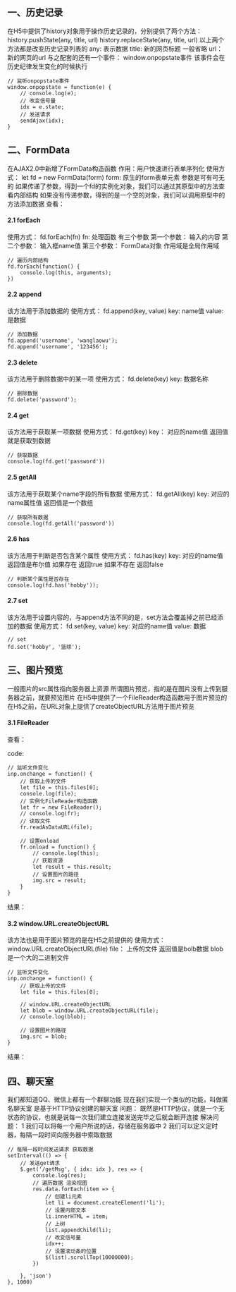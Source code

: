 ## 一、历史记录
在H5中提供了history对象用于操作历史记录的，分别提供了两个方法：
    history.pushState(any, title, url)
    history.replaceState(any, title, url)
        以上两个方法都是改变历史记录列表的
            any:		表示数据
            title:		新的网页标题 一般省略
            url：	新的网页的url
与之配套的还有一个事件：
    window.onpopstate事件
        该事件会在历史纪律发生变化的时候执行

```
// 监听onpopstate事件
window.onpopstate = function(e) {
	// console.log(e);
	// 改变信号量
	idx = e.state;
	// 发送请求
	sendAjax(idx);
}
```

## 二、FormData
在AJAX2.0中新增了FormData构造函数
作用：用户快速进行表单序列化
使用方式：
    let fd = new FormData(form)
        form:  原生的form表单元素
        参数是可有可无的
    如果传递了参数，得到一个fd的实例化对象，我们可以通过其原型中的方法查看内部结构
如果没有传递参数，得到的是一个空的对象，我们可以调用原型中的方法添加数据
查看：
<!-- TODO -->

#### 2.1 forEach
使用方式：
    fd.forEach(fn)
        fn: 处理函数
            有三个参数
                第一个参数： 	输入的内容
                第二个参数：	输入框name值
                第三个参数：	FormData对象
                作用域是全局作用域

```
// 遍历内部结构
fd.forEach(function() {
	console.log(this, arguments);
})
```

#### 2.2 append
该方法用于添加数据的
使用方式：
    fd.append(key, value)
        key: 		name值
        value:	是数据
```        
// 添加数据
fd.append('username', 'wanglaowu');
fd.append('username', '123456');
```

#### 2.3 delete
该方法用于删除数据中的某一项
使用方式：
    fd.delete(key)
        key: 数据名称

```
// 删除数据
fd.delete('password');
```

#### 2.4 get
该方法用于获取某一项数据
使用方式：
    fd.get(key)
        key： 对应的name值
        返回值就是获取到数据

```
// 获取数据
console.log(fd.get('password'))
```

#### 2.5 getAll
该方法用于获取某个name字段的所有数据
使用方式：
    fd.getAll(key)
        key:  对应的name属性值
        返回值是一个数组

```
// 获取所有数据
console.log(fd.getAll('password'))
```

#### 2.6 has
该方法用于判断是否包含某个属性
使用方式：
    fd.has(key)
        key: 对应的name值
        返回值是布尔值
            如果存在 	返回true
            如果不存在 	返回false

```
// 判断某个属性是否存在
console.log(fd.has('hobby'));
```

#### 2.7 set
该方法用于设置内容的，与append方法不同的是，set方法会覆盖掉之前已经添加的数据
使用方式：
    fd.set(key, value)
        key:		对应的name值
        value:  	数据

```
// set
fd.set('hobby', '篮球');
```

## 三、图片预览
一般图片的src属性指向服务器上资源
所谓图片预览，指的是在图片没有上传到服务器之前，就要预览图片
在H5中提供了一个FileReader构造函数用于图片预览的
在H5之前，在URL对象上提供了createObjectURL方法用于图片预览
#### 3.1 FileReader
查看：
<!-- TODO  -->

code:
```
// 监听文件变化
inp.onchange = function() {
	// 获取上传的文件
	let file = this.files[0];
	console.log(file);
	// 实例化FileReader构造函数
	let fr = new FileReader();
	// console.log(fr);
	// 读取文件
	fr.readAsDataURL(file);

	// 设置onload
	fr.onload = function() {
		// console.log(this);
		// 获取资源
		let result = this.result;
		// 设置图片的路径
		img.src = result;
	}
}
```

结果：
<!-- TODO  -->

#### 3.2 window.URL.createObjectURL
该方法也是用于图片预览的是在H5之前提供的
使用方式：
    window.URL.createObjectURL(file)
        file： 上传的文件
    返回值是bolb数据
        blob 是一个大的二进制文件

```
// 监听文件变化
inp.onchange = function() {
	// 获取上传的文件
	let file = this.files[0];

	// window.URL.createObjectURL
	let blob = window.URL.createObjectURL(file);
	// console.log(blob);

	// 设置图片的路径
	img.src = blob;
}
```

结果：
<!-- TODO -->


## 四、聊天室
我们都知道QQ、微信上都有一个群聊功能
现在我们实现一个类似的功能，叫做匿名聊天室
是基于HTTP协议创建的聊天室
问题：
    既然是HTTP协议，就是一个无状态的协议，也就是说每一次我们建立连接发送完毕之后就会断开连接
解决问题：
    1 我们可以将每一个用户所说的话，存储在服务器中
    2 我们可以定义定时器，每隔一段时间向服务器中索取数据

```
// 每隔一段时间发送请求 获取数据
setInterval(() => {
	// 发送get请求
	$.get('/getMsg', { idx: idx }, res => {
		console.log(res);
		// 遍历数据 渲染视图
		res.data.forEach(item => {
			// 创建li元素
			let li = document.createElement('li');
			// 设置内部文本
			li.innerHTML = item;
			// 上树
			list.appendChild(li);
			// 改变信号量
			idx++;
			// 设置滚动条的位置
			$(list).scrollTop(10000000);
		})

	}, 'json')
}, 1000)
```
